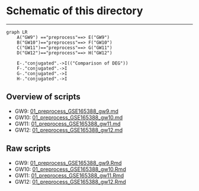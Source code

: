 # Schematic of this directory
---
```mermaid
graph LR
    A("GW9") =="preprocess"==> E("GW9")
    B("GW10")=="preprocess"==> F("GW10")
    C("GW11")=="preprocess"==> G("GW11")
    D("GW12")=="preprocess"==> H("GW12")

    E-."conjugated".->I(("Comparison of DEG"))
    F-."conjugated".->I
    G-."conjugated".->I
    H-."conjugated".->I
```
## Overview of scripts
- GW9: [01_preprocess_GSE165388_gw9.md](./01_preprocess_GSE165388_gw9.md)
- GW10: [01_preprocess_GSE165388_gw10.md](./01_preprocess_GSE165388_gw10.md)
- GW11: [01_preprocess_GSE165388_gw11.md](./01_preprocess_GSE165388_gw11.md)
- GW12: [01_preprocess_GSE165388_gw12.md](./01_preprocess_GSE165388_gw12.md)

## Raw scripts
- GW9: [01_preprocess_GSE165388_gw9.Rmd](./01_preprocess_GSE165388_gw9.Rmd)
- GW10: [01_preprocess_GSE165388_gw10.Rmd](./01_preprocess_GSE165388_gw10.Rmd)
- GW11: [01_preprocess_GSE165388_gw11.Rmd](./01_preprocess_GSE165388_gw11.Rmd)
- GW12: [01_preprocess_GSE165388_gw12.Rmd](./01_preprocess_GSE165388_gw12.Rmd)
